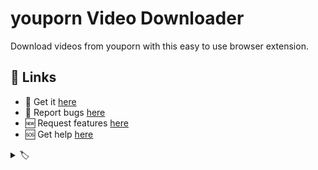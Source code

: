 # youporn Video Downloader

Download videos from youporn with this easy to use browser extension.

<!-- Video -->

## 🔗 Links

- 🎁 Get it [here](https://serp.ly/youporn-video-downloader)
- 🐛 Report bugs [here](https://github.com/serpxxx/youporn-video-downloader/issues)
- 🆕 Request features [here](https://github.com/serpxxx/youporn-video-downloader/issues)
- 🆘 Get help [here](https://support.serp.co/)



<!-- ## Downloading videos from youporn  -->
<!-- a paragraph or two discussing the various types of videos, and technologies employed by youporn for serving and protecting videos.  -->


<!-- ## Screenshots -->
<!-- Screenshots -->


<!-- ## Permissions justification -->
<!-- Permissions justification -->


<details>
  <summary> 🏷️ </summary>

<!-- keyword list -->

</details>

